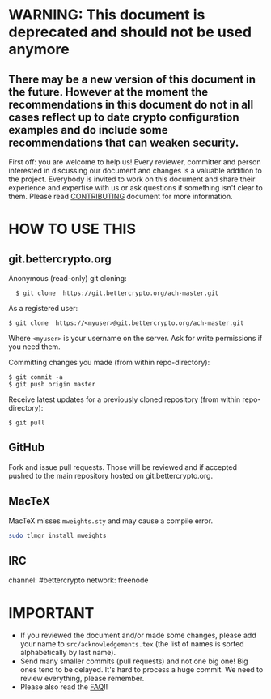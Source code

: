 # WARNING: This document is deprecated and should not be used anymore
## There may be a new version of this document in the future. However at the moment the recommendations in this document do not in all cases reflect up to date crypto configuration examples and do include some recommendations that can weaken security.


First off: you are welcome to help us! Every reviewer, committer and person interested in discussing our document and changes is a valuable addition to the project. Everybody is invited to work on this document and share their experience and expertise with us or ask questions if something isn't clear to them. Please read [CONTRIBUTING](CONTRIBUTING.md) document for more information.

# HOW TO USE THIS

## git.bettercrypto.org
Anonymous (read-only) git cloning:

`  $ git clone  https://git.bettercrypto.org/ach-master.git`


As a registered user:

  `$ git clone  https://<myuser>@git.bettercrypto.org/ach-master.git`

Where `<myuser>` is your username on the server. Ask for write permissions if you need them.


Committing changes you made (from within repo-directory):


```
$ git commit -a
$ git push origin master
```


Receive latest updates for a previously cloned repository (from within repo-directory):

  `$ git pull`

## GitHub
Fork and issue pull requests. Those will be reviewed and if accepted pushed to the main repository hosted on git.bettercrypto.org.

## MacTeX
MacTeX misses `mweights.sty` and may cause a compile error.

```bash
sudo tlmgr install mweights
```

## IRC
channel: #bettercrypto
network: freenode

# IMPORTANT

 * If you reviewed the document and/or made some changes, please add your name to `src/acknowledgements.tex` (the list of names is sorted alphabetically by last name).
 * Send many smaller commits (pull requests) and not one big one! Big ones tend to be delayed. It's hard to process a huge commit. We need to review everything, please remember.
 * Please also read the [FAQ](FAQ.md)!!
